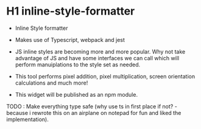 # H1 inline-style-formatter

- Inline Style formatter

- Makes use of Typescript, webpack and jest

- JS inline styles are becoming more and more popular.  Why not take advantage of JS and have some 
interfaces we can call which will perform manuiplations to the style set as needed.

- This tool performs pixel addition, pixel multiplication, screen orientation calculations and much more!

- This widget will be published as an npm module.

TODO : Make everything type safe (why use ts in first place if not? - because i rewrote this on an airplane on notepad for fun and liked the implementation).


